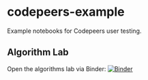 # codepeers-example

Example notebooks for Codepeers user testing.

## Algorithm Lab

Open the algorithms lab via Binder: [![Binder](https://mybinder.org/badge_logo.svg)](https://mybinder.org/v2/gh/Everina/codepeers-example/HEAD)
